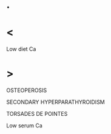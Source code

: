 # .

# <

Low diet Ca

# >

OSTEOPEROSIS

SECONDARY HYPERPARATHYROIDISM

TORSADES DE POINTES

Low serum Ca
